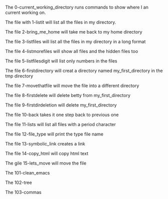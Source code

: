 The 0-current_working_directory runs commands to show where I an current working
on.

The file with 1-listit will list all the files in my directory.

The file 2-bring_me_home will take me back to my home directory

The file 3-listfiles will list all the files in my directory in a long format

The file 4-listmorefiles will show all files and the hidden files too

The file 5-listfilesdigit will list only numbers in the files

The file 6-firstdirectory will creat a directory named my_first_directory in the tmp directory

The file 7-movethatfile will move the file into a different directory

The file 8-firstdelete will delete betty from my_first_directory

The file 9-firstdirdeletion will delete my_first_directory

The file 10-back takes it one step back to previous one

The file 11-lists will list all files with a period character 

The file 12-file_type will print the type file name

The file 13-symbolic_link creates a link

The file 14-copy_html will copy html text

The gile 15-lets_move will move the file

The 101-clean_emacs

The 102-tree 

The 103-commas 
